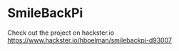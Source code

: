 # SmileBackPi

Check out the project on hackster.io   
https://www.hackster.io/hboelman/smilebackpi-d93007
